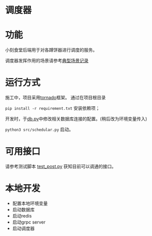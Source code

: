 # 调度器
# 功能
小刻食堂后端用于对各蹲饼器进行调度的服务。

调度器发挥作用的场景请参考[典型场景记录](docs/scene.md)

# 运行方式

施工中，项目采用[tornado](https://www.tornadoweb.org/en/stable/)框架。
通过在项目根目录

``pip install -r requirement.txt`` 安装依赖项；

开发时，于[db.py](src/db.py)中修改相关数据库连接的配置。(稍后改为环境变量传入)

``python3 src/schedular.py`` 启动。


# 可用接口

请参考测试脚本 [test_post.py](dev-test/test_post.py) 获知目前可以调通的接口。

# 本地开发

* 配置本地环境变量
* 启动数据库
* 启动redis
* 启动grpc server
* 启动调度器